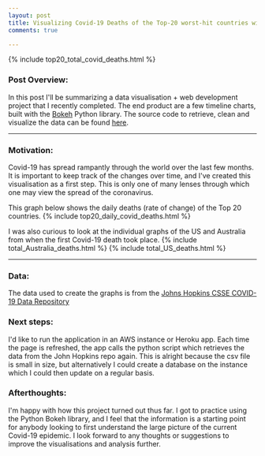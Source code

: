 ```yaml
---
layout: post
title: Visualizing Covid-19 Deaths of the Top-20 worst-hit countries with Bokeh (Python)
comments: true

---
```


{% include top20_total_covid_deaths.html %}

### Post Overview:
In this post I'll be summarizing a data visualisation + web development project that I recently completed. The end product are a few timeline charts, built with the [Bokeh](https://docs.bokeh.org/en/latest/index.html) Python library. The source code to retrieve, clean and visualize the data can be found [here](https://github.com/winsont1/covid-19_data_project).

___
### Motivation:
Covid-19 has spread rampantly through the world over the last few months. It is important to keep track of the changes over time, and I've created this visualisation as a first step.
This is only one of many lenses through which one may view the spread of the coronavirus.

This graph below shows the daily deaths (rate of change) of the Top 20 countries.
{% include top20_daily_covid_deaths.html %}

I was also curious to look at the individual graphs of the US and Australia from when the first Covid-19 death took place.
{% include total_Australia_deaths.html %}
{% include total_US_deaths.html %}

___
### Data:
The data used to create the graphs is from the [Johns Hopkins CSSE COVID-19 Data Repository](https://github.com/CSSEGISandData/COVID-19)

### Next steps:
I'd like to run the application in an AWS instance or Heroku app. Each time the page is refreshed, the app calls the python script which retrieves the data from the John Hopkins repo again. This is alright because the csv file is small in size, but alternatively I could create a database on the instance which I could then update on a regular basis.

### Afterthoughts:
I'm happy with how this project turned out thus far. I got to practice using the Python Bokeh library, and I feel that the information is a starting point for anybody looking to first understand the large picture of the current Covid-19 epidemic.
I look forward to any thoughts or suggestions to improve the visualisations and analysis further.
